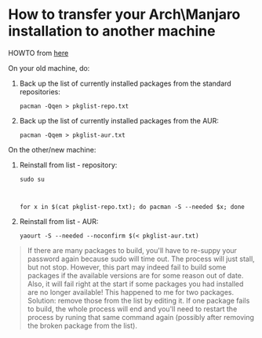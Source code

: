 # How to transfer your Arch\Manjaro installation to another machine

HOWTO from [here](https://classicforum.manjaro.org/index.php?topic=16484.0)

On your old machine, do:

1.  Back up the list of currently installed packages from the standard repositories:

        pacman -Qqen > pkglist-repo.txt

2.  Back up the list of currently installed packages from the AUR:

        pacman -Qqem > pkglist-aur.txt

On the other/new machine:

1.  Reinstall from list - repository:

        sudo su



        for x in $(cat pkglist-repo.txt); do pacman -S --needed $x; done

2.  Reinstall from list - AUR:

        yaourt -S --needed --noconfirm $(< pkglist-aur.txt)

> If there are many packages to build, you'll have to re-suppy your password
> again because sudo will time out. The process will just stall, but not stop.
> However, this part may indeed fail to build some packages if the available
> versions are for some reason out of date.
> Also, it will fail right at the start if some packages you had installed are
> no longer available!
> This happened to me for two packages.
> Solution: remove those from the list by editing it.
> If one package fails to build, the whole process will end and you'll need to
> restart the process by runing that same command again (possibly after removing
> the broken package from the list).
